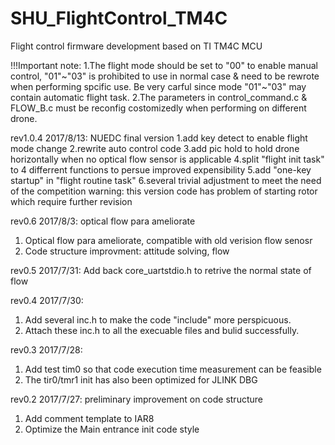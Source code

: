 # SHU_FlightControl_TM4C
Flight control firmware development based on TI TM4C MCU

!!!Important note:
1.The flight mode should be set to "00" to enable manual control, "01"~"03" is prohibited to use in normal case & need to be rewrote when performing spcific use. Be very carful since mode "01"~"03" may contain automatic flight task.
2.The parameters in control_command.c & FLOW_B.c must be reconfig costomizedly when performing on different drone.


rev1.0.4 2017/8/13:
NUEDC final version
1.add key detect to enable flight mode change
2.rewrite auto control code
3.add pic hold to hold drone horizontally when no optical flow sensor is applicable
4.split "flight init task" to 4 differrent functions to persue improved expensibility
5.add "one-key startup" in "flight routine task"
6.several trivial adjustment to meet the need of the competition
warning: this version code has problem of starting rotor which require further revision

rev0.6 2017/8/3:
optical flow para ameliorate
1. Optical flow para ameliorate, compatible with old verision flow senosr
2. Code structure improvment: attitude solving, flow

rev0.5 2017/7/31:
Add back core_uartstdio.h to retrive the normal state of flow

rev0.4 2017/7/30:
1. Add several inc.h to make the code "include" more perspicuous.
2. Attach these inc.h to all the execuable files and bulid successfully.

rev0.3 2017/7/28:
1. Add test tim0 so that code execution time measurement can be feasible
2. The tir0/tmr1 init has also been optimized for JLINK DBG

rev0.2 2017/7/27:
preliminary improvement on code structure
1. Add comment template to IAR8
2. Optimize the Main entrance init code style
